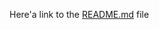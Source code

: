 
Here'a link to the [README.md](https://github.com/Olivier-BeCode/exercise-markdown/blob/master/README.md) file
